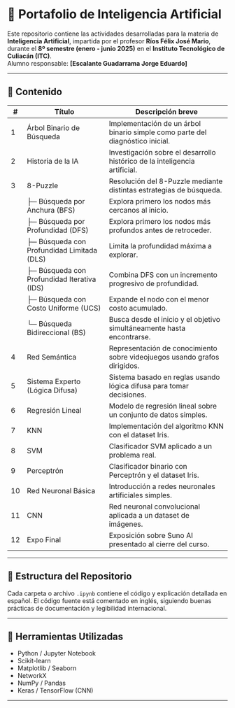 # 🧠 Portafolio de Inteligencia Artificial

Este repositorio contiene las actividades desarrolladas para la materia de **Inteligencia Artificial**, impartida por el profesor **Ríos Félix José Mario**, durante el **8º semestre (enero - junio 2025)** en el **Instituto Tecnológico de Culiacán (ITC)**.  
Alumno responsable: **[Escalante Guadarrama Jorge Eduardo]**

---

## 📂 Contenido

| # | Título                                      | Descripción breve                                                                 |
|---|---------------------------------------------|-----------------------------------------------------------------------------------|
| 1 | Árbol Binario de Búsqueda                   | Implementación de un árbol binario simple como parte del diagnóstico inicial.     |
| 2 | Historia de la IA                           | Investigación sobre el desarrollo histórico de la inteligencia artificial.        |
| 3 | 8-Puzzle                                     | Resolución del 8-Puzzle mediante distintas estrategias de búsqueda.              |
|   | ├─ Búsqueda por Anchura (BFS)                | Explora primero los nodos más cercanos al inicio.                                |
|   | ├─ Búsqueda por Profundidad (DFS)            | Explora primero los nodos más profundos antes de retroceder.                     |
|   | ├─ Búsqueda con Profundidad Limitada (DLS)   | Limita la profundidad máxima a explorar.                                         |
|   | ├─ Búsqueda con Profundidad Iterativa (IDS)  | Combina DFS con un incremento progresivo de profundidad.                         |
|   | ├─ Búsqueda con Costo Uniforme (UCS)         | Expande el nodo con el menor costo acumulado.                                    |
|   | └─ Búsqueda Bidireccional (BS)               | Busca desde el inicio y el objetivo simultáneamente hasta encontrarse.           |
| 4 | Red Semántica                                | Representación de conocimiento sobre videojuegos usando grafos dirigidos.        |
| 5 | Sistema Experto (Lógica Difusa)              | Sistema basado en reglas usando lógica difusa para tomar decisiones.             |
| 6 | Regresión Lineal                             | Modelo de regresión lineal sobre un conjunto de datos simples.                   |
| 7 | KNN                                          | Implementación del algoritmo KNN con el dataset Iris.                            |
| 8 | SVM                                          | Clasificador SVM aplicado a un problema real.                                    |
| 9 | Perceptrón                                   | Clasificador binario con Perceptrón y el dataset Iris.                           |
|10 | Red Neuronal Básica                          | Introducción a redes neuronales artificiales simples.                            |
|11 | CNN                                          | Red neuronal convolucional aplicada a un dataset de imágenes.                    |
|12 | Expo Final                                   | Exposición sobre Suno AI presentado al cierre del curso.                         |

---

## 📁 Estructura del Repositorio

Cada carpeta o archivo `.ipynb` contiene el código y explicación detallada en español. El código fuente está comentado en inglés, siguiendo buenas prácticas de documentación y legibilidad internacional.

---

## 🧠 Herramientas Utilizadas

- Python / Jupyter Notebook
- Scikit-learn
- Matplotlib / Seaborn
- NetworkX
- NumPy / Pandas
- Keras / TensorFlow (CNN)

---